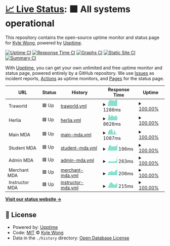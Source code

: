 # [📈 Live Status](https://upptime.k92.gg): <!--live status--> **🟩 All systems operational**

This repository contains the open-source uptime monitor and status page for [Kyle Wong](https://kylewong.my), powered by [Upptime](https://github.com/upptime/upptime).

[![Uptime CI](https://github.com/y3owk1n/upptime/workflows/Uptime%20CI/badge.svg)](https://github.com/y3owk1n/upptime/actions?query=workflow%3A%22Uptime+CI%22)
[![Response Time CI](https://github.com/y3owk1n/upptime/workflows/Response%20Time%20CI/badge.svg)](https://github.com/y3owk1n/upptime/actions?query=workflow%3A%22Response+Time+CI%22)
[![Graphs CI](https://github.com/y3owk1n/upptime/workflows/Graphs%20CI/badge.svg)](https://github.com/y3owk1n/upptime/actions?query=workflow%3A%22Graphs+CI%22)
[![Static Site CI](https://github.com/y3owk1n/upptime/workflows/Static%20Site%20CI/badge.svg)](https://github.com/y3owk1n/upptime/actions?query=workflow%3A%22Static+Site+CI%22)
[![Summary CI](https://github.com/y3owk1n/upptime/workflows/Summary%20CI/badge.svg)](https://github.com/y3owk1n/upptime/actions?query=workflow%3A%22Summary+CI%22)

With [Upptime](https://upptime.js.org), you can get your own unlimited and free uptime monitor and status page, powered entirely by a GitHub repository. We use [Issues](https://github.com/y3owk1n/upptime/issues) as incident reports, [Actions](https://github.com/y3owk1n/upptime/actions) as uptime monitors, and [Pages](https://upptime.k92.gg) for the status page.

<!--start: status pages-->
<!-- This summary is generated by Upptime (https://github.com/upptime/upptime) -->
<!-- Do not edit this manually, your changes will be overwritten -->
<!-- prettier-ignore -->
| URL | Status | History | Response Time | Uptime |
| --- | ------ | ------- | ------------- | ------ |
| <img alt="" src="https://favicons.githubusercontent.com/null" height="13"> Traworld | 🟩 Up | [traworld.yml](https://github.com/y3owk1n/upptime/commits/HEAD/history/traworld.yml) | <details><summary><img alt="Response time graph" src="./graphs/traworld/response-time-week.png" height="20"> 1286ms</summary><br><a href="https://upptime.k92.gg/history/traworld"><img alt="Response time 1460" src="https://img.shields.io/endpoint?url=https%3A%2F%2Fraw.githubusercontent.com%2Fy3owk1n%2Fupptime%2FHEAD%2Fapi%2Ftraworld%2Fresponse-time.json"></a><br><a href="https://upptime.k92.gg/history/traworld"><img alt="24-hour response time 1307" src="https://img.shields.io/endpoint?url=https%3A%2F%2Fraw.githubusercontent.com%2Fy3owk1n%2Fupptime%2FHEAD%2Fapi%2Ftraworld%2Fresponse-time-day.json"></a><br><a href="https://upptime.k92.gg/history/traworld"><img alt="7-day response time 1286" src="https://img.shields.io/endpoint?url=https%3A%2F%2Fraw.githubusercontent.com%2Fy3owk1n%2Fupptime%2FHEAD%2Fapi%2Ftraworld%2Fresponse-time-week.json"></a><br><a href="https://upptime.k92.gg/history/traworld"><img alt="30-day response time 1483" src="https://img.shields.io/endpoint?url=https%3A%2F%2Fraw.githubusercontent.com%2Fy3owk1n%2Fupptime%2FHEAD%2Fapi%2Ftraworld%2Fresponse-time-month.json"></a><br><a href="https://upptime.k92.gg/history/traworld"><img alt="1-year response time 1460" src="https://img.shields.io/endpoint?url=https%3A%2F%2Fraw.githubusercontent.com%2Fy3owk1n%2Fupptime%2FHEAD%2Fapi%2Ftraworld%2Fresponse-time-year.json"></a></details> | <details><summary><a href="https://upptime.k92.gg/history/traworld">100.00%</a></summary><a href="https://upptime.k92.gg/history/traworld"><img alt="All-time uptime 99.48%" src="https://img.shields.io/endpoint?url=https%3A%2F%2Fraw.githubusercontent.com%2Fy3owk1n%2Fupptime%2FHEAD%2Fapi%2Ftraworld%2Fuptime.json"></a><br><a href="https://upptime.k92.gg/history/traworld"><img alt="24-hour uptime 100.00%" src="https://img.shields.io/endpoint?url=https%3A%2F%2Fraw.githubusercontent.com%2Fy3owk1n%2Fupptime%2FHEAD%2Fapi%2Ftraworld%2Fuptime-day.json"></a><br><a href="https://upptime.k92.gg/history/traworld"><img alt="7-day uptime 100.00%" src="https://img.shields.io/endpoint?url=https%3A%2F%2Fraw.githubusercontent.com%2Fy3owk1n%2Fupptime%2FHEAD%2Fapi%2Ftraworld%2Fuptime-week.json"></a><br><a href="https://upptime.k92.gg/history/traworld"><img alt="30-day uptime 99.44%" src="https://img.shields.io/endpoint?url=https%3A%2F%2Fraw.githubusercontent.com%2Fy3owk1n%2Fupptime%2FHEAD%2Fapi%2Ftraworld%2Fuptime-month.json"></a><br><a href="https://upptime.k92.gg/history/traworld"><img alt="1-year uptime 99.48%" src="https://img.shields.io/endpoint?url=https%3A%2F%2Fraw.githubusercontent.com%2Fy3owk1n%2Fupptime%2FHEAD%2Fapi%2Ftraworld%2Fuptime-year.json"></a></details>
| <img alt="" src="https://favicons.githubusercontent.com/null" height="13"> Herlia | 🟩 Up | [herlia.yml](https://github.com/y3owk1n/upptime/commits/HEAD/history/herlia.yml) | <details><summary><img alt="Response time graph" src="./graphs/herlia/response-time-week.png" height="20"> 8626ms</summary><br><a href="https://upptime.k92.gg/history/herlia"><img alt="Response time 5608" src="https://img.shields.io/endpoint?url=https%3A%2F%2Fraw.githubusercontent.com%2Fy3owk1n%2Fupptime%2FHEAD%2Fapi%2Fherlia%2Fresponse-time.json"></a><br><a href="https://upptime.k92.gg/history/herlia"><img alt="24-hour response time 7447" src="https://img.shields.io/endpoint?url=https%3A%2F%2Fraw.githubusercontent.com%2Fy3owk1n%2Fupptime%2FHEAD%2Fapi%2Fherlia%2Fresponse-time-day.json"></a><br><a href="https://upptime.k92.gg/history/herlia"><img alt="7-day response time 8626" src="https://img.shields.io/endpoint?url=https%3A%2F%2Fraw.githubusercontent.com%2Fy3owk1n%2Fupptime%2FHEAD%2Fapi%2Fherlia%2Fresponse-time-week.json"></a><br><a href="https://upptime.k92.gg/history/herlia"><img alt="30-day response time 6033" src="https://img.shields.io/endpoint?url=https%3A%2F%2Fraw.githubusercontent.com%2Fy3owk1n%2Fupptime%2FHEAD%2Fapi%2Fherlia%2Fresponse-time-month.json"></a><br><a href="https://upptime.k92.gg/history/herlia"><img alt="1-year response time 5608" src="https://img.shields.io/endpoint?url=https%3A%2F%2Fraw.githubusercontent.com%2Fy3owk1n%2Fupptime%2FHEAD%2Fapi%2Fherlia%2Fresponse-time-year.json"></a></details> | <details><summary><a href="https://upptime.k92.gg/history/herlia">100.00%</a></summary><a href="https://upptime.k92.gg/history/herlia"><img alt="All-time uptime 99.47%" src="https://img.shields.io/endpoint?url=https%3A%2F%2Fraw.githubusercontent.com%2Fy3owk1n%2Fupptime%2FHEAD%2Fapi%2Fherlia%2Fuptime.json"></a><br><a href="https://upptime.k92.gg/history/herlia"><img alt="24-hour uptime 100.00%" src="https://img.shields.io/endpoint?url=https%3A%2F%2Fraw.githubusercontent.com%2Fy3owk1n%2Fupptime%2FHEAD%2Fapi%2Fherlia%2Fuptime-day.json"></a><br><a href="https://upptime.k92.gg/history/herlia"><img alt="7-day uptime 100.00%" src="https://img.shields.io/endpoint?url=https%3A%2F%2Fraw.githubusercontent.com%2Fy3owk1n%2Fupptime%2FHEAD%2Fapi%2Fherlia%2Fuptime-week.json"></a><br><a href="https://upptime.k92.gg/history/herlia"><img alt="30-day uptime 99.44%" src="https://img.shields.io/endpoint?url=https%3A%2F%2Fraw.githubusercontent.com%2Fy3owk1n%2Fupptime%2FHEAD%2Fapi%2Fherlia%2Fuptime-month.json"></a><br><a href="https://upptime.k92.gg/history/herlia"><img alt="1-year uptime 99.47%" src="https://img.shields.io/endpoint?url=https%3A%2F%2Fraw.githubusercontent.com%2Fy3owk1n%2Fupptime%2FHEAD%2Fapi%2Fherlia%2Fuptime-year.json"></a></details>
| <img alt="" src="https://favicons.githubusercontent.com/null" height="13"> Main MDA | 🟩 Up | [main-mda.yml](https://github.com/y3owk1n/upptime/commits/HEAD/history/main-mda.yml) | <details><summary><img alt="Response time graph" src="./graphs/main-mda/response-time-week.png" height="20"> 1087ms</summary><br><a href="https://upptime.k92.gg/history/main-mda"><img alt="Response time 1683" src="https://img.shields.io/endpoint?url=https%3A%2F%2Fraw.githubusercontent.com%2Fy3owk1n%2Fupptime%2FHEAD%2Fapi%2Fmain-mda%2Fresponse-time.json"></a><br><a href="https://upptime.k92.gg/history/main-mda"><img alt="24-hour response time 218" src="https://img.shields.io/endpoint?url=https%3A%2F%2Fraw.githubusercontent.com%2Fy3owk1n%2Fupptime%2FHEAD%2Fapi%2Fmain-mda%2Fresponse-time-day.json"></a><br><a href="https://upptime.k92.gg/history/main-mda"><img alt="7-day response time 1087" src="https://img.shields.io/endpoint?url=https%3A%2F%2Fraw.githubusercontent.com%2Fy3owk1n%2Fupptime%2FHEAD%2Fapi%2Fmain-mda%2Fresponse-time-week.json"></a><br><a href="https://upptime.k92.gg/history/main-mda"><img alt="30-day response time 1753" src="https://img.shields.io/endpoint?url=https%3A%2F%2Fraw.githubusercontent.com%2Fy3owk1n%2Fupptime%2FHEAD%2Fapi%2Fmain-mda%2Fresponse-time-month.json"></a><br><a href="https://upptime.k92.gg/history/main-mda"><img alt="1-year response time 1683" src="https://img.shields.io/endpoint?url=https%3A%2F%2Fraw.githubusercontent.com%2Fy3owk1n%2Fupptime%2FHEAD%2Fapi%2Fmain-mda%2Fresponse-time-year.json"></a></details> | <details><summary><a href="https://upptime.k92.gg/history/main-mda">100.00%</a></summary><a href="https://upptime.k92.gg/history/main-mda"><img alt="All-time uptime 100.00%" src="https://img.shields.io/endpoint?url=https%3A%2F%2Fraw.githubusercontent.com%2Fy3owk1n%2Fupptime%2FHEAD%2Fapi%2Fmain-mda%2Fuptime.json"></a><br><a href="https://upptime.k92.gg/history/main-mda"><img alt="24-hour uptime 100.00%" src="https://img.shields.io/endpoint?url=https%3A%2F%2Fraw.githubusercontent.com%2Fy3owk1n%2Fupptime%2FHEAD%2Fapi%2Fmain-mda%2Fuptime-day.json"></a><br><a href="https://upptime.k92.gg/history/main-mda"><img alt="7-day uptime 100.00%" src="https://img.shields.io/endpoint?url=https%3A%2F%2Fraw.githubusercontent.com%2Fy3owk1n%2Fupptime%2FHEAD%2Fapi%2Fmain-mda%2Fuptime-week.json"></a><br><a href="https://upptime.k92.gg/history/main-mda"><img alt="30-day uptime 100.00%" src="https://img.shields.io/endpoint?url=https%3A%2F%2Fraw.githubusercontent.com%2Fy3owk1n%2Fupptime%2FHEAD%2Fapi%2Fmain-mda%2Fuptime-month.json"></a><br><a href="https://upptime.k92.gg/history/main-mda"><img alt="1-year uptime 100.00%" src="https://img.shields.io/endpoint?url=https%3A%2F%2Fraw.githubusercontent.com%2Fy3owk1n%2Fupptime%2FHEAD%2Fapi%2Fmain-mda%2Fuptime-year.json"></a></details>
| <img alt="" src="https://favicons.githubusercontent.com/null" height="13"> Student MDA | 🟩 Up | [student-mda.yml](https://github.com/y3owk1n/upptime/commits/HEAD/history/student-mda.yml) | <details><summary><img alt="Response time graph" src="./graphs/student-mda/response-time-week.png" height="20"> 196ms</summary><br><a href="https://upptime.k92.gg/history/student-mda"><img alt="Response time 280" src="https://img.shields.io/endpoint?url=https%3A%2F%2Fraw.githubusercontent.com%2Fy3owk1n%2Fupptime%2FHEAD%2Fapi%2Fstudent-mda%2Fresponse-time.json"></a><br><a href="https://upptime.k92.gg/history/student-mda"><img alt="24-hour response time 261" src="https://img.shields.io/endpoint?url=https%3A%2F%2Fraw.githubusercontent.com%2Fy3owk1n%2Fupptime%2FHEAD%2Fapi%2Fstudent-mda%2Fresponse-time-day.json"></a><br><a href="https://upptime.k92.gg/history/student-mda"><img alt="7-day response time 196" src="https://img.shields.io/endpoint?url=https%3A%2F%2Fraw.githubusercontent.com%2Fy3owk1n%2Fupptime%2FHEAD%2Fapi%2Fstudent-mda%2Fresponse-time-week.json"></a><br><a href="https://upptime.k92.gg/history/student-mda"><img alt="30-day response time 266" src="https://img.shields.io/endpoint?url=https%3A%2F%2Fraw.githubusercontent.com%2Fy3owk1n%2Fupptime%2FHEAD%2Fapi%2Fstudent-mda%2Fresponse-time-month.json"></a><br><a href="https://upptime.k92.gg/history/student-mda"><img alt="1-year response time 280" src="https://img.shields.io/endpoint?url=https%3A%2F%2Fraw.githubusercontent.com%2Fy3owk1n%2Fupptime%2FHEAD%2Fapi%2Fstudent-mda%2Fresponse-time-year.json"></a></details> | <details><summary><a href="https://upptime.k92.gg/history/student-mda">100.00%</a></summary><a href="https://upptime.k92.gg/history/student-mda"><img alt="All-time uptime 100.00%" src="https://img.shields.io/endpoint?url=https%3A%2F%2Fraw.githubusercontent.com%2Fy3owk1n%2Fupptime%2FHEAD%2Fapi%2Fstudent-mda%2Fuptime.json"></a><br><a href="https://upptime.k92.gg/history/student-mda"><img alt="24-hour uptime 100.00%" src="https://img.shields.io/endpoint?url=https%3A%2F%2Fraw.githubusercontent.com%2Fy3owk1n%2Fupptime%2FHEAD%2Fapi%2Fstudent-mda%2Fuptime-day.json"></a><br><a href="https://upptime.k92.gg/history/student-mda"><img alt="7-day uptime 100.00%" src="https://img.shields.io/endpoint?url=https%3A%2F%2Fraw.githubusercontent.com%2Fy3owk1n%2Fupptime%2FHEAD%2Fapi%2Fstudent-mda%2Fuptime-week.json"></a><br><a href="https://upptime.k92.gg/history/student-mda"><img alt="30-day uptime 100.00%" src="https://img.shields.io/endpoint?url=https%3A%2F%2Fraw.githubusercontent.com%2Fy3owk1n%2Fupptime%2FHEAD%2Fapi%2Fstudent-mda%2Fuptime-month.json"></a><br><a href="https://upptime.k92.gg/history/student-mda"><img alt="1-year uptime 100.00%" src="https://img.shields.io/endpoint?url=https%3A%2F%2Fraw.githubusercontent.com%2Fy3owk1n%2Fupptime%2FHEAD%2Fapi%2Fstudent-mda%2Fuptime-year.json"></a></details>
| <img alt="" src="https://favicons.githubusercontent.com/null" height="13"> Admin MDA | 🟩 Up | [admin-mda.yml](https://github.com/y3owk1n/upptime/commits/HEAD/history/admin-mda.yml) | <details><summary><img alt="Response time graph" src="./graphs/admin-mda/response-time-week.png" height="20"> 263ms</summary><br><a href="https://upptime.k92.gg/history/admin-mda"><img alt="Response time 240" src="https://img.shields.io/endpoint?url=https%3A%2F%2Fraw.githubusercontent.com%2Fy3owk1n%2Fupptime%2FHEAD%2Fapi%2Fadmin-mda%2Fresponse-time.json"></a><br><a href="https://upptime.k92.gg/history/admin-mda"><img alt="24-hour response time 326" src="https://img.shields.io/endpoint?url=https%3A%2F%2Fraw.githubusercontent.com%2Fy3owk1n%2Fupptime%2FHEAD%2Fapi%2Fadmin-mda%2Fresponse-time-day.json"></a><br><a href="https://upptime.k92.gg/history/admin-mda"><img alt="7-day response time 263" src="https://img.shields.io/endpoint?url=https%3A%2F%2Fraw.githubusercontent.com%2Fy3owk1n%2Fupptime%2FHEAD%2Fapi%2Fadmin-mda%2Fresponse-time-week.json"></a><br><a href="https://upptime.k92.gg/history/admin-mda"><img alt="30-day response time 246" src="https://img.shields.io/endpoint?url=https%3A%2F%2Fraw.githubusercontent.com%2Fy3owk1n%2Fupptime%2FHEAD%2Fapi%2Fadmin-mda%2Fresponse-time-month.json"></a><br><a href="https://upptime.k92.gg/history/admin-mda"><img alt="1-year response time 240" src="https://img.shields.io/endpoint?url=https%3A%2F%2Fraw.githubusercontent.com%2Fy3owk1n%2Fupptime%2FHEAD%2Fapi%2Fadmin-mda%2Fresponse-time-year.json"></a></details> | <details><summary><a href="https://upptime.k92.gg/history/admin-mda">100.00%</a></summary><a href="https://upptime.k92.gg/history/admin-mda"><img alt="All-time uptime 100.00%" src="https://img.shields.io/endpoint?url=https%3A%2F%2Fraw.githubusercontent.com%2Fy3owk1n%2Fupptime%2FHEAD%2Fapi%2Fadmin-mda%2Fuptime.json"></a><br><a href="https://upptime.k92.gg/history/admin-mda"><img alt="24-hour uptime 100.00%" src="https://img.shields.io/endpoint?url=https%3A%2F%2Fraw.githubusercontent.com%2Fy3owk1n%2Fupptime%2FHEAD%2Fapi%2Fadmin-mda%2Fuptime-day.json"></a><br><a href="https://upptime.k92.gg/history/admin-mda"><img alt="7-day uptime 100.00%" src="https://img.shields.io/endpoint?url=https%3A%2F%2Fraw.githubusercontent.com%2Fy3owk1n%2Fupptime%2FHEAD%2Fapi%2Fadmin-mda%2Fuptime-week.json"></a><br><a href="https://upptime.k92.gg/history/admin-mda"><img alt="30-day uptime 100.00%" src="https://img.shields.io/endpoint?url=https%3A%2F%2Fraw.githubusercontent.com%2Fy3owk1n%2Fupptime%2FHEAD%2Fapi%2Fadmin-mda%2Fuptime-month.json"></a><br><a href="https://upptime.k92.gg/history/admin-mda"><img alt="1-year uptime 100.00%" src="https://img.shields.io/endpoint?url=https%3A%2F%2Fraw.githubusercontent.com%2Fy3owk1n%2Fupptime%2FHEAD%2Fapi%2Fadmin-mda%2Fuptime-year.json"></a></details>
| <img alt="" src="https://favicons.githubusercontent.com/null" height="13"> Merchant MDA | 🟩 Up | [merchant-mda.yml](https://github.com/y3owk1n/upptime/commits/HEAD/history/merchant-mda.yml) | <details><summary><img alt="Response time graph" src="./graphs/merchant-mda/response-time-week.png" height="20"> 206ms</summary><br><a href="https://upptime.k92.gg/history/merchant-mda"><img alt="Response time 259" src="https://img.shields.io/endpoint?url=https%3A%2F%2Fraw.githubusercontent.com%2Fy3owk1n%2Fupptime%2FHEAD%2Fapi%2Fmerchant-mda%2Fresponse-time.json"></a><br><a href="https://upptime.k92.gg/history/merchant-mda"><img alt="24-hour response time 287" src="https://img.shields.io/endpoint?url=https%3A%2F%2Fraw.githubusercontent.com%2Fy3owk1n%2Fupptime%2FHEAD%2Fapi%2Fmerchant-mda%2Fresponse-time-day.json"></a><br><a href="https://upptime.k92.gg/history/merchant-mda"><img alt="7-day response time 206" src="https://img.shields.io/endpoint?url=https%3A%2F%2Fraw.githubusercontent.com%2Fy3owk1n%2Fupptime%2FHEAD%2Fapi%2Fmerchant-mda%2Fresponse-time-week.json"></a><br><a href="https://upptime.k92.gg/history/merchant-mda"><img alt="30-day response time 253" src="https://img.shields.io/endpoint?url=https%3A%2F%2Fraw.githubusercontent.com%2Fy3owk1n%2Fupptime%2FHEAD%2Fapi%2Fmerchant-mda%2Fresponse-time-month.json"></a><br><a href="https://upptime.k92.gg/history/merchant-mda"><img alt="1-year response time 259" src="https://img.shields.io/endpoint?url=https%3A%2F%2Fraw.githubusercontent.com%2Fy3owk1n%2Fupptime%2FHEAD%2Fapi%2Fmerchant-mda%2Fresponse-time-year.json"></a></details> | <details><summary><a href="https://upptime.k92.gg/history/merchant-mda">100.00%</a></summary><a href="https://upptime.k92.gg/history/merchant-mda"><img alt="All-time uptime 100.00%" src="https://img.shields.io/endpoint?url=https%3A%2F%2Fraw.githubusercontent.com%2Fy3owk1n%2Fupptime%2FHEAD%2Fapi%2Fmerchant-mda%2Fuptime.json"></a><br><a href="https://upptime.k92.gg/history/merchant-mda"><img alt="24-hour uptime 100.00%" src="https://img.shields.io/endpoint?url=https%3A%2F%2Fraw.githubusercontent.com%2Fy3owk1n%2Fupptime%2FHEAD%2Fapi%2Fmerchant-mda%2Fuptime-day.json"></a><br><a href="https://upptime.k92.gg/history/merchant-mda"><img alt="7-day uptime 100.00%" src="https://img.shields.io/endpoint?url=https%3A%2F%2Fraw.githubusercontent.com%2Fy3owk1n%2Fupptime%2FHEAD%2Fapi%2Fmerchant-mda%2Fuptime-week.json"></a><br><a href="https://upptime.k92.gg/history/merchant-mda"><img alt="30-day uptime 100.00%" src="https://img.shields.io/endpoint?url=https%3A%2F%2Fraw.githubusercontent.com%2Fy3owk1n%2Fupptime%2FHEAD%2Fapi%2Fmerchant-mda%2Fuptime-month.json"></a><br><a href="https://upptime.k92.gg/history/merchant-mda"><img alt="1-year uptime 100.00%" src="https://img.shields.io/endpoint?url=https%3A%2F%2Fraw.githubusercontent.com%2Fy3owk1n%2Fupptime%2FHEAD%2Fapi%2Fmerchant-mda%2Fuptime-year.json"></a></details>
| <img alt="" src="https://favicons.githubusercontent.com/null" height="13"> Instructor MDA | 🟩 Up | [instructor-mda.yml](https://github.com/y3owk1n/upptime/commits/HEAD/history/instructor-mda.yml) | <details><summary><img alt="Response time graph" src="./graphs/instructor-mda/response-time-week.png" height="20"> 215ms</summary><br><a href="https://upptime.k92.gg/history/instructor-mda"><img alt="Response time 222" src="https://img.shields.io/endpoint?url=https%3A%2F%2Fraw.githubusercontent.com%2Fy3owk1n%2Fupptime%2FHEAD%2Fapi%2Finstructor-mda%2Fresponse-time.json"></a><br><a href="https://upptime.k92.gg/history/instructor-mda"><img alt="24-hour response time 264" src="https://img.shields.io/endpoint?url=https%3A%2F%2Fraw.githubusercontent.com%2Fy3owk1n%2Fupptime%2FHEAD%2Fapi%2Finstructor-mda%2Fresponse-time-day.json"></a><br><a href="https://upptime.k92.gg/history/instructor-mda"><img alt="7-day response time 215" src="https://img.shields.io/endpoint?url=https%3A%2F%2Fraw.githubusercontent.com%2Fy3owk1n%2Fupptime%2FHEAD%2Fapi%2Finstructor-mda%2Fresponse-time-week.json"></a><br><a href="https://upptime.k92.gg/history/instructor-mda"><img alt="30-day response time 223" src="https://img.shields.io/endpoint?url=https%3A%2F%2Fraw.githubusercontent.com%2Fy3owk1n%2Fupptime%2FHEAD%2Fapi%2Finstructor-mda%2Fresponse-time-month.json"></a><br><a href="https://upptime.k92.gg/history/instructor-mda"><img alt="1-year response time 222" src="https://img.shields.io/endpoint?url=https%3A%2F%2Fraw.githubusercontent.com%2Fy3owk1n%2Fupptime%2FHEAD%2Fapi%2Finstructor-mda%2Fresponse-time-year.json"></a></details> | <details><summary><a href="https://upptime.k92.gg/history/instructor-mda">100.00%</a></summary><a href="https://upptime.k92.gg/history/instructor-mda"><img alt="All-time uptime 100.00%" src="https://img.shields.io/endpoint?url=https%3A%2F%2Fraw.githubusercontent.com%2Fy3owk1n%2Fupptime%2FHEAD%2Fapi%2Finstructor-mda%2Fuptime.json"></a><br><a href="https://upptime.k92.gg/history/instructor-mda"><img alt="24-hour uptime 100.00%" src="https://img.shields.io/endpoint?url=https%3A%2F%2Fraw.githubusercontent.com%2Fy3owk1n%2Fupptime%2FHEAD%2Fapi%2Finstructor-mda%2Fuptime-day.json"></a><br><a href="https://upptime.k92.gg/history/instructor-mda"><img alt="7-day uptime 100.00%" src="https://img.shields.io/endpoint?url=https%3A%2F%2Fraw.githubusercontent.com%2Fy3owk1n%2Fupptime%2FHEAD%2Fapi%2Finstructor-mda%2Fuptime-week.json"></a><br><a href="https://upptime.k92.gg/history/instructor-mda"><img alt="30-day uptime 100.00%" src="https://img.shields.io/endpoint?url=https%3A%2F%2Fraw.githubusercontent.com%2Fy3owk1n%2Fupptime%2FHEAD%2Fapi%2Finstructor-mda%2Fuptime-month.json"></a><br><a href="https://upptime.k92.gg/history/instructor-mda"><img alt="1-year uptime 100.00%" src="https://img.shields.io/endpoint?url=https%3A%2F%2Fraw.githubusercontent.com%2Fy3owk1n%2Fupptime%2FHEAD%2Fapi%2Finstructor-mda%2Fuptime-year.json"></a></details>

<!--end: status pages-->

[**Visit our status website →**](https://upptime.k92.gg)

## 📄 License

- Powered by: [Upptime](https://github.com/upptime/upptime)
- Code: [MIT](./LICENSE) © [Kyle Wong](https://kylewong.my)
- Data in the `./history` directory: [Open Database License](https://opendatacommons.org/licenses/odbl/1-0/)

